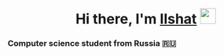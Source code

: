 <h1 align="right">Hi there, I'm <a href="https://github.com/IzmaylovI" target="_blank">Ilshat</a> 
<img src="https://github.com/blackcater/blackcater/raw/main/images/Hi.gif" height="32"/></h1>
<h3 align="center">Computer science student from Russia 🇷🇺</h3>

